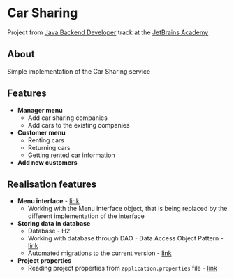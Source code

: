 # Car Sharing

Project from [Java Backend Developer](https://hyperskill.org/tracks/12) track at
the [JetBrains Academy](https://hyperskill.org/)

## About

Simple implementation of the Car Sharing service

## Features

* **Manager menu**
    * Add car sharing companies
    * Add cars to the existing companies
* **Customer menu**
    * Renting cars
    * Returning cars
    * Getting rented car information
* **Add new customers**

## Realisation features
* **Menu interface** - [link](https://github.com/SmartOven/CarSharing/tree/main/src/main/java/carsharing/util/menu)
  * Working with the Menu interface object, that is being replaced by the different implementation of the interface
* **Storing data in database**
  * Database - H2
  * Working with database through DAO - Data Access Object Pattern - [link](https://github.com/SmartOven/CarSharing/tree/main/src/main/java/carsharing/db/dao)
  * Automated migrations to the current version - [link](https://github.com/SmartOven/CarSharing/blob/main/src/main/java/carsharing/db/MigrationManager.java)
* **Project properties**
  * Reading project properties from `application.properties` file - [link](https://github.com/SmartOven/CarSharing/blob/main/src/main/java/carsharing/util/AppProperties.java)
